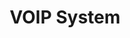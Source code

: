 ---
title: VOIP System
imagePath: /assets/images/works/voip.jpg
link: https://github.com/sovietbears/VOIP
---